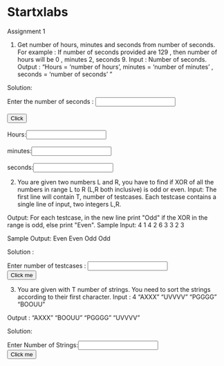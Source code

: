 # Startxlabs
Assignment 1
1) Get number of hours, minutes and seconds from number of seconds.
For example :  If number of seconds provided are 129 , then number of hours will be 0 , minutes 2, seconds 9.
Input :  Number of seconds.
Output : “Hours = ‘number of hours’, minutes = ‘number of minutes’ , seconds = ‘number of seconds’ ”

Solution:

<!doctype html>
<html>
<head>
<script>
function fun(){
var a,min,sec,hr;
a=Number(document.getElementById("tos").value);
min=parseInt(a/60);
sec=parseInt(a%60);
hr=parseInt(min/60);
min=parseInt(min%60);
document.getElementById("h").value= hr;
document.getElementById("m").value= min;
document.getElementById("s").value= sec;
}
</script>
</head>
<body>
Enter the number of seconds : <input id="tos">
<br><br>
<button onclick="fun()">Click</button>
<br><br>
Hours:<input id="h">
<br><br>
minutes:<input id="m">
<br><br>
seconds:<input id="s">
</body>
</html>



2) You are given  two numbers L and R, you have to find if XOR of all the numbers in range L to R (L,R both inclusive) is odd or even.
Input:
The first line will contain T, number of testcases.
Each testcase contains a single line of input, two integers L,R.

Output:
For each testcase, in the new line print "Odd" if the XOR in the range is odd, else print "Even".
Sample Input:
  4
  1 4
  2 6
  3 3
  2 3

Sample Output:
  Even
  Even
  Odd
  Odd

Solution :

<!doctype html>
<html>
<head>
<script>
function odd_even(){
var no;
no=Number(document.getElementById("no_input").value);
var inputArray = [];
var outputArray = [];
for(var i=0; i<no; i++) {
	//Taking Input from user
	inputArray[i] = prompt('Enter Elements l & r');
}
for(var i=0;i<no;i++)
{
var e=inputArray[i];
var a=e[0];
var b=e[2];
var d=a;
for(var j=a+1;j<=b;j++)
{
d=d^j;
}
if(d%2==0)
{
outputArray[i]="Even";
}
else
{
outputArray[i]="Odd";
}
}
document.write("Input:"+"<br />");
document.write(no+"<br />");
for (var i = 0; i < no; i++)  
{ 
    document.write(inputArray[i]+"<br />");
} 
document.write("<br />"+"Output:"+"<br />");
for (i = 0; i < no; i++)  
{ 
    document.write(outputArray[i]+"<br />");
} 
}
</script>
</head>
<body>
Enter number of testcases : <input id="no_input"><br />
<button onclick="odd_even()">Click me</button>
</body>
</html>     





3) You are given with T number of strings. You need to sort the strings according to their first character.
Input :
4
“AXXX”
“UVVVV”
“PGGGG”
“BOOUU”

Output :
“AXXX”
“BOOUU”
“PGGGG”
“UVVVV”


Solution:

<script>
function sort(){
var no;
no=Number(document.getElementById("no_input").value);
var inputArray = [];

for(var i=0; i<no; i++) {
	//Taking Input from user
	inputArray[i] = prompt('Enter Element ' + (i+1));
}
document.write("Input:"+"<br />");
for (i = 0; i < no; i++)  
{ 
    document.write(inputArray[i]+"<br />");
} 
inputArray.sort();
document.write("<br />"+"Output:"+"<br />");
for (i = 0; i < no; i++)  
{ 
    document.write(inputArray[i]+"<br />");
} 

}
</script>
</head>
<body>
Enter Number of Strings:<input id="no_input"><br />
<button onclick="sort()">Click me</button>
</body>
</html>

